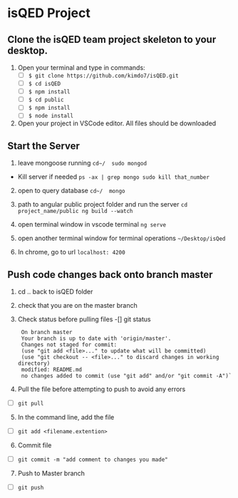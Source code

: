 # isQED Project

  

## Clone the isQED team project skeleton to your desktop.

  

1. Open your terminal and type in commands:
    * [ ] `$ git clone https://github.com/kimdo7/isQED.git`
    * [ ] `$ cd isQED`
    * [ ] `$ npm install`
    * [ ] `$ cd public`
    * [ ] `$ npm install`
    * [ ] `$ node install`

2. Open your project in VSCode editor. All files should be downloaded
  
## Start the Server
1. leave mongoose running
    `cd~/ 
    sudo mongod`
* Kill server if needed `ps -ax | grep mongo sudo kill that_number`

2. open to query database
    `cd~/ 
    mongo`

3. path to angular public project folder and run the server
    `cd project_name/public
    ng build --watch`

4. open terminal window in vscode terminal
    `ng serve`

5. open another terminal window for terminal operations
    `~/Desktop/isQed`

6. In chrome, go to url `localhost: 4200`

## Push code changes back onto branch master
1. cd .. back to isQED folder
2. check that you are on the master branch
3. Check status before pulling files
-[] git status

		On branch master
		Your branch is up to date with 'origin/master'.
		Changes not staged for commit:
		(use "git add <file>..." to update what will be committed)
		(use "git checkout -- <file>..." to discard changes in working directory)
		modified: README.md
		no changes added to commit (use "git add" and/or "git commit -A")`

4. Pull the file before attempting to push to avoid any errors
-[ ] `git pull`

5. In the command line, add the file
-[ ] `git add <filename.extention>`

6. Commit file
-[ ] `git commit -m "add comment to changes you made"`

7. Push to Master branch
-[ ] `git push`
